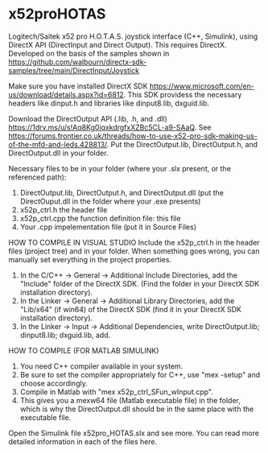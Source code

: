 # x52proHOTAS
Logitech/Saitek x52 pro H.O.T.A.S. joystick interface (C++, Simulink), using DirectX API (DirectInput and Direct Output).
This requires DirectX.
Developed on the basis of the samples shown in https://github.com/walbourn/directx-sdk-samples/tree/main/DirectInput/Joystick

Make sure you have installed DirectX SDK https://www.microsoft.com/en-us/download/details.aspx?id=6812. This SDK providess the necessary headers like dinput.h and libraries like dinput8.lib, dxguid.lib.

Download the DirectOutput API (.lib, .h, and .dll) https://1drv.ms/u/s!Aq8Kg0iqxkdrgfxXZBc5CL-a9-SAaQ. See https://forums.frontier.co.uk/threads/how-to-use-x52-pro-sdk-making-us-of-the-mfd-and-leds.428813/. Put the DirectOutput.lib, DirectOutput.h, and DirectOutput.dll in your folder.

Necessary files to be in your folder (where your .slx present, or the referenced path):
  1. DirectOutput.lib, DirectOutput.h, and DirectOutput.dll (put the DirectOuput.dll in the folder where your .exe presents)
  2. x52p_ctrl.h the header file
  3. x52p_ctrl.cpp the function definition file: this file
  4. Your .cpp impelementation file (put it in Source Files)

HOW TO COMPILE IN VISUAL STUDIO 
Include the x52p_ctrl.h in the header files (project tree) and in your folder.
When something goes wrong, you can manually set everything in the project properties.
1. In the C/C++ -> General -> Additional Include Directories, add the "Include" folder of the DirectX SDK.
   (Find the folder in your DirectX SDK installation directory).
2. In the Linker -> General -> Additional Library Directories, add the "Lib/x64" (if win64) of the
   DirectX SDK (find it in your DirectX SDK installation directory).
3. In the Linker -> Input -> Additional Dependencies, write DirectOutput.lib; dinput8.lib; dxguid.lib, add.

HOW TO COMPILE (FOR MATLAB SIMULINK)
1. You need C++ compiler available in your system. 
2. Be sure to set the compiler appropriately for C++, use "mex -setup" and choose accordingly. 
3. Compile in Matlab with "mex x52p_ctrl_SFun_wInput.cpp". 
4. This gives you a mexw64 file (Matlab executable file) in the folder, which is why the DirectOutput.dll should be in the same place with the executable file.

Open the Simulink file x52pro_HOTAS.slx and see more.
You can read more detailed information in each of the files here.
